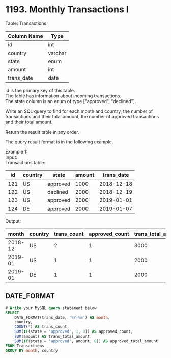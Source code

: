 # 1193. Monthly Transactions I
Table: Transactions

| Column Name   | Type    |
|---------------|---------|
| id            | int     |
| country       | varchar |
| state         | enum    |
| amount        | int     |
| trans_date    | date    |

id is the primary key of this table.   
The table has information about incoming transactions.   
The state column is an enum of type ["approved", "declined"].  
 
Write an SQL query to find for each month and country, the number of transactions and their total amount, the number of approved transactions and their total amount.   

Return the result table in any order.  

The query result format is in the following example.  
 
Example 1:  
Input:   
Transactions table:   

| id   | country | state    | amount | trans_date |
|---------------|---------|---------|---------------|---------|
| 121  | US      | approved | 1000   | 2018-12-18 |
| 122  | US      | declined | 2000   | 2018-12-19 |
| 123  | US      | approved | 2000   | 2019-01-01 |
| 124  | DE      | approved | 2000   | 2019-01-07 |

Output: 

| month    | country | trans_count | approved_count | trans_total_amount | approved_total_amount |
|---------------|---------|---------|---------------|---------|---------|
| 2018-12  | US      | 2           | 1              | 3000               | 1000                  |
| 2019-01  | US      | 1           | 1              | 2000               | 2000                  |
| 2019-01  | DE      | 1           | 1              | 2000               | 2000                  |

## DATE_FORMAT
``` sql
# Write your MySQL query statement below
SELECT
    DATE_FORMAT(trans_date, '%Y-%m') AS month,
    country,
    COUNT(*) AS trans_count,
    SUM(IF(state = 'approved', 1, 0)) AS approved_count,
    SUM(amount) AS trans_total_amount,
    SUM(IF(state = 'approved', amount, 0)) AS approved_total_amount
FROM Transactions
GROUP BY month, country
```
